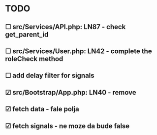 # TODO

## &#9744; src/Services/API.php: LN87 - check get_parent_id

## &#9744; src/Services/User.php: LN42 - complete the roleCheck method

## &#9744; add delay filter for signals

## &#9745; src/Bootstrap/App.php: LN40 - remove

## &#9745; fetch data - fale polja

## &#9745; fetch signals - ne moze da bude false
